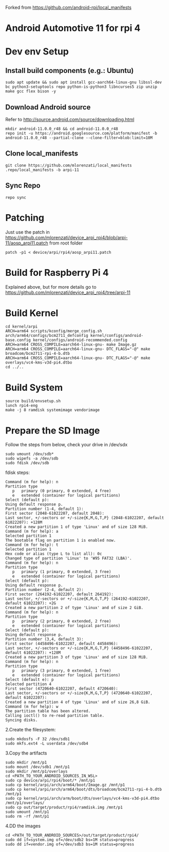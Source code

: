 Forked from https://github.com/android-rpi/local_manifests
# Android Automotive 11 for rpi 4

# Dev env Setup
## Install build components (e.g.: Ubuntu)

```
sudo apt update && sudo apt install gcc-aarch64-linux-gnu libssl-dev bc python3-setuptools repo python-is-python3 libncurses5 zip unzip make gcc flex bison -y

```

## Download Android source
 Refer to http://source.android.com/source/downloading.html
 ```
 mkdir android-11.0.0_r48 && cd android-11.0.0_r48
 repo init -u https://android.googlesource.com/platform/manifest -b android-11.0.0_r48 --partial-clone --clone-filter=blob:limit=10M
```

## Clone local_manifests
 ```
git clone https://github.com/mlorenzati/local_manifests .repo/local_manifests -b arpi-11
 ```

## Sync Repo
```
repo sync
```

# Patching

Just use the patch in https://github.com/mlorenzati/device_arpi_rpi4/blob/arpi-11/aosp_arpi11.patch from root folder
```
patch -p1 < device/arpi/rpi4/aosp_arpi11.patch
```

# Build for Raspberry Pi 4
 Explained above, but for more details go to https://github.com/mlorenzati/device_arpi_rpi4/tree/arpi-11

# Build Kernel
```
cd kernel/arpi
ARCH=arm64 scripts/kconfig/merge_config.sh arch/arm64/configs/bcm2711_defconfig kernel/configs/android-base.config kernel/configs/android-recommended.config
ARCH=arm64 CROSS_COMPILE=aarch64-linux-gnu- make Image.gz
ARCH=arm64 CROSS_COMPILE=aarch64-linux-gnu- DTC_FLAGS="-@" make broadcom/bcm2711-rpi-4-b.dtb
ARCH=arm64 CROSS_COMPILE=aarch64-linux-gnu- DTC_FLAGS="-@" make overlays/vc4-kms-v3d-pi4.dtbo
cd ../..
```

# Build System
```
source build/envsetup.sh
lunch rpi4-eng
make -j 8 ramdisk systemimage vendorimage
```

# Prepare the SD Image

Follow the steps from below, check your drive in /dev/sdx

```
sudo umount /dev/sdb*
sudo wipefs -a /dev/sdb
sudo fdisk /dev/sdb
```

fdisk steps:

```
Command (m for help): n
Partition type
   p   primary (0 primary, 0 extended, 4 free)
   e   extended (container for logical partitions)
Select (default p): 
Using default response p.
Partition number (1-4, default 1): 
First sector (2048-61022207, default 2048): 
Last sector, +/-sectors or +/-size{K,M,G,T,P} (2048-61022207, default 61022207): +128M
Created a new partition 1 of type 'Linux' and of size 128 MiB.
Command (m for help): a
Selected partition 1
The bootable flag on partition 1 is enabled now.
Command (m for help): t
Selected partition 1
Hex code or alias (type L to list all): 0c
Changed type of partition 'Linux' to 'W95 FAT32 (LBA)'.
Command (m for help): n
Partition type
   p   primary (1 primary, 0 extended, 3 free)
   e   extended (container for logical partitions)
Select (default p): 
Using default response p.
Partition number (2-4, default 2): 
First sector (264192-61022207, default 264192): 
Last sector, +/-sectors or +/-size{K,M,G,T,P} (264192-61022207, default 61022207): +2G
Created a new partition 2 of type 'Linux' and of size 2 GiB.
Command (m for help): n
Partition type
   p   primary (2 primary, 0 extended, 2 free)
   e   extended (container for logical partitions)
Select (default p): 
Using default response p.
Partition number (3,4, default 3): 
First sector (4458496-61022207, default 4458496): 
Last sector, +/-sectors or +/-size{K,M,G,T,P} (4458496-61022207, default 61022207): +128M
Created a new partition 3 of type 'Linux' and of size 128 MiB.
Command (m for help): n
Partition type
   p   primary (3 primary, 0 extended, 1 free)
   e   extended (container for logical partitions)
Select (default e): p
Selected partition 4
First sector (4720640-61022207, default 4720640): 
Last sector, +/-sectors or +/-size{K,M,G,T,P} (4720640-61022207, default 61022207):
Created a new partition 4 of type 'Linux' and of size 26,8 GiB.
Command (m for help): w
The partition table has been altered.
Calling ioctl() to re-read partition table.
Syncing disks.
```

2.Create the filesystem:
```
sudo mkdosfs -F 32 /dev/sdb1
sudo mkfs.ext4 -L userdata /dev/sdb4
```

3.Copy the artifacts
```
sudo mkdir /mnt/p1
sudo mount /dev/sdb1 /mnt/p1
sudo mkdir /mnt/p1/overlays
cd <PATH_TO_YOUR_ANDROID_SOURCES_IN_WSL>
sudo cp device/arpi/rpi4/boot/* /mnt/p1
sudo cp kernel/arpi/arch/arm64/boot/Image.gz /mnt/p1
sudo cp kernel/arpi/arch/arm64/boot/dts/broadcom/bcm2711-rpi-4-b.dtb /mnt/p1
sudo cp kernel/arpi/arch/arm/boot/dts/overlays/vc4-kms-v3d-pi4.dtbo /mnt/p1/overlays/
sudo cp out/target/product/rpi4/ramdisk.img /mnt/p1
sudo umount /mnt/p1
sudo rm -rf /mnt/p1
```

4.DD the images
```
cd <PATH_TO_YOUR_ANDROID_SOURCES>/out/target/product/rpi4/
sudo dd if=system.img of=/dev/sdb2 bs=1M status=progress
sudo dd if=vendor.img of=/dev/sdb3 bs=1M status=progress
```




